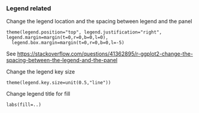 ### Legend related
Change the legend location and the spacing between legend and the panel
```
theme(legend.position="top", legend.justification="right", legend.margin=margin(t=0,r=0,b=0,l=0),
  legend.box.margin=margin(t=0,r=0,b=0,l=-5)
```
See https://stackoverflow.com/questions/41362895/r-ggplot2-change-the-spacing-between-the-legend-and-the-panel

Change the legend key size
```
theme(legend.key.size=unit(0.5,"line"))
```
Change legend title for fill
```
labs(fill=..)
```
